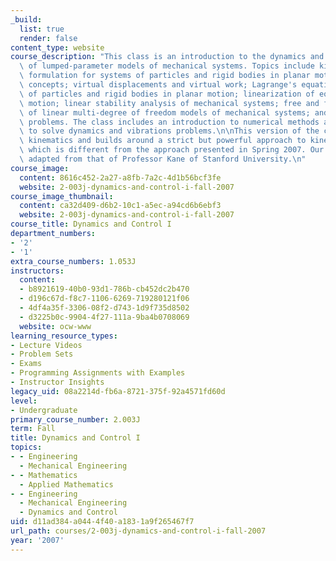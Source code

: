 ```yaml
---
_build:
  list: true
  render: false
content_type: website
course_description: "This class is an introduction to the dynamics and vibrations\
  \ of lumped-parameter models of mechanical systems. Topics include kinematics; force-momentum\
  \ formulation for systems of particles and rigid bodies in planar motion; work-energy\
  \ concepts; virtual displacements and virtual work; Lagrange's equations for systems\
  \ of particles and rigid bodies in planar motion; linearization of equations of\
  \ motion; linear stability analysis of mechanical systems; free and forced vibration\
  \ of linear multi-degree of freedom models of mechanical systems; and matrix eigenvalue\
  \ problems. The class includes an introduction to numerical methods and using MATLAB\xAE\
  \ to solve dynamics and vibrations problems.\n\nThis version of the class stresses\
  \ kinematics and builds around a strict but powerful approach to kinematic formulation\
  \ which is different from the approach presented in Spring 2007. Our notation was\
  \ adapted from that of Professor Kane of Stanford University.\n"
course_image:
  content: 8616c452-2a27-a8fb-7a2c-4d1b56bcf3fe
  website: 2-003j-dynamics-and-control-i-fall-2007
course_image_thumbnail:
  content: ca32d409-d6b2-10c1-a5ec-a94cd6b6ebf3
  website: 2-003j-dynamics-and-control-i-fall-2007
course_title: Dynamics and Control I
department_numbers:
- '2'
- '1'
extra_course_numbers: 1.053J
instructors:
  content:
  - b8921619-40b0-93d1-786b-cb452dc2b470
  - d196c67d-f8c7-1106-6269-719280121f06
  - 4df4a35f-3306-08f2-d743-1d9f735d8502
  - d3225b0c-9904-4f27-111a-9ba4b0708069
  website: ocw-www
learning_resource_types:
- Lecture Videos
- Problem Sets
- Exams
- Programming Assignments with Examples
- Instructor Insights
legacy_uid: 08a2214d-fb6a-8721-375f-92a4571fd60d
level:
- Undergraduate
primary_course_number: 2.003J
term: Fall
title: Dynamics and Control I
topics:
- - Engineering
  - Mechanical Engineering
- - Mathematics
  - Applied Mathematics
- - Engineering
  - Mechanical Engineering
  - Dynamics and Control
uid: d11ad384-a044-4f40-a183-1a9f265467f7
url_path: courses/2-003j-dynamics-and-control-i-fall-2007
year: '2007'
---
```

